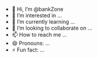 - 👋 Hi, I’m @bankZone
- 👀 I’m interested in ...
- 🌱 I’m currently learning ...
- 💞️ I’m looking to collaborate on ...
- 📫 How to reach me ...
- 😄 Pronouns: ...
- ⚡ Fun fact: ...

<!---
bankZone/bankZone is a ✨ special ✨ repository because its ช) appears on your GitHub profile.
You can click the Preview link to take a look at your changes.
--->
